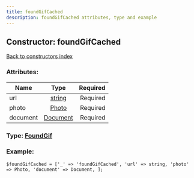 ```yaml
---
title: foundGifCached
description: foundGifCached attributes, type and example
---
```

## Constructor: foundGifCached  
[Back to constructors index](index.md)



### Attributes:

| Name     |    Type       | Required |
|----------|:-------------:|---------:|
|url|[string](../types/string.md) | Required|
|photo|[Photo](../types/Photo.md) | Required|
|document|[Document](../types/Document.md) | Required|



### Type: [FoundGif](../types/FoundGif.md)


### Example:

```
$foundGifCached = ['_' => 'foundGifCached', 'url' => string, 'photo' => Photo, 'document' => Document, ];
```  

